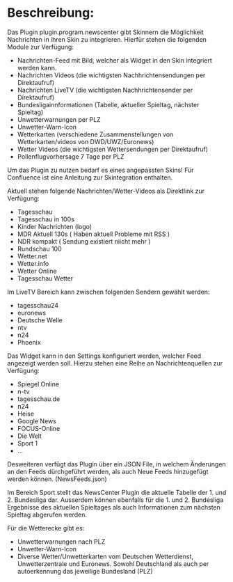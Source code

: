 
Beschreibung:
=============

Das Plugin plugin.program.newscenter gibt Skinnern die Möglichkeit Nachrichten in ihren Skin zu integrieren.
Hierfür stehen die folgenden Module zur Verfügung:

- Nachrichten-Feed mit Bild, welcher als Widget in den Skin integriert werden kann.
- Nachrichten Videos (die wichtigsten Nachhrichtensendungen per Direktaufruf)
- Nachrichten LiveTV (die wichtigsten Nachhrichtensender per Direktaufruf)
- Bundesligainnformationen (Tabelle, aktueller Spieltag, nächster Spieltag)
- Unwetterwarnungen per PLZ
- Unwetter-Warn-Icon
- Wetterkarten (verschiedene Zusammenstellungen von Wetterkarten/videos von DWD/UWZ/Euronews)
- Wetter Videos (die wichtigsten Wettersendungen per Direktaufruf)
- Pollenflugvorhersage 7 Tage per PLZ

Um das Plugin zu nutzen bedarf es eines angepassten Skins! Für Confluence ist eine Anleitung zur Skintegration enthalten.


Aktuell stehen folgende Nachrichten/Wetter-Videos als Direktlink zur Verfügung:
- Tagesschau
- Tagesschau in 100s
- Kinder Nachrichten (logo)
- MDR Aktuell 130s ( Haben aktuell Probleme mit RSS )
- NDR kompakt ( Sendung existiert niicht mehr )
- Rundschau 100
- Wetter.net
- Wetter.info
- Wetter Online
- Tagesschau Wetter

Im LiveTV Bereich kann zwischen folgenden Sendern gewählt werden:
- tagesschau24
- euronews
- Deutsche Welle
- ntv
- n24
- Phoenix


Das Widget kann in den Settings konfiguriert werden, welcher Feed angezeigt werden soll. Hierzu stehen eine Reihe an Nachrichtenquellen zur Verfügung:
- Spiegel Online
- n-tv
- tagesschau.de
- n24
- Heise
- Google News
- FOCUS-Online
- Die Welt
- Sport 1
- ...

Desweiteren verfügt das Plugin über ein JSON File, in welchem Änderungen an den Feeds dürchgeführt werden, als auch Neue Feeds hinzugefügt werden können. 
(NewsFeeds.json)

Im Bereich Sport stellt das NewsCenter Plugin die aktuelle Tabelle der 1. und 2. Bundesliga dar.
Ausserdem können ebenfalls für die 1. und 2. Bundesliga Ergebnisse des aktuellen Spieltages als auch Informationen zum nächsten Spieltag abgerufen werden.

Für die Wetterecke gibt es:

- Unwetterwarnungen nach PLZ
- Unwetter-Warn-Icon
- Diverse Wetter/Unwetterkarten vom Deutschen Wetterdienst, Unwetterzentrale und Euronews. 
  Sowohl Deutschland als auch per autoerkennung das jeweilige Bundesland (PLZ)
